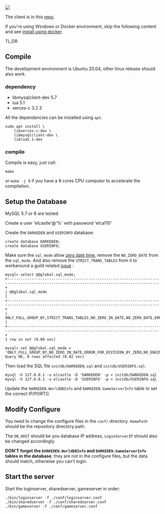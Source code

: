 ![](https://user-images.githubusercontent.com/1420062/121156821-a0d86180-c87b-11eb-9b41-4d75940f2d88.png)

The client is in this [repo](https://github.com/opendarkeden/client).

If you're using Windows or Docker environment, skip the following content and see [install using docker](./docker_install.md).

TL;DR

## Compile

The development environment is Ubuntu 20.04, other linux release should also work.

### dependency

- libmysqlclient-dev 5.7
- lua 5.1
- xerces-c 3.2.3

All the dependencies can be installed using `apt`.

```
sudo apt install \
    libxerces-c-dev \
    libmysqlclient-dev \
    liblua5.1-dev
```

### compile

Compile is easy, just call:

	make

or `make -j 8` if you have a 8 cores CPU computor to accelerate the compilation.

## Setup the Database

MySQL 5.7 or 8 are tested.

Create a user 'elcastle'@'%' with password 'elca110'

Create the `DARKEDEN` and `USERINFO` database:

```
create database DARKEDEN;
create database USERINFO;
```

Make sure the `sql_mode` allow [zero date time](https://github.com/opendarkeden/server/issues/5), remove the `NO_ZERO_DATE` from the `sql_mode`.
And also remove the `STRICT_TRANS_TABLES` from it to workaround a guild related [issue](https://github.com/opendarkeden/server/issues/111) :

```
mysql> select @@global.sql_mode;
+-------------------------------------------------------------------------------------------------------------------------------------------+
| @@global.sql_mode                                                                                                                         |
+-------------------------------------------------------------------------------------------------------------------------------------------+
| ONLY_FULL_GROUP_BY,STRICT_TRANS_TABLES,NO_ZERO_IN_DATE,NO_ZERO_DATE,ERROR_FOR_DIVISION_BY_ZERO,NO_AUTO_CREATE_USER,NO_ENGINE_SUBSTITUTION |
+-------------------------------------------------------------------------------------------------------------------------------------------+
1 row in set (0.00 sec)

mysql> set @@global.sql_mode = 'ONLY_FULL_GROUP_BY,NO_ZERO_IN_DATE,ERROR_FOR_DIVISION_BY_ZERO,NO_ENGINE_SUBSTITUTION';
Query OK, 0 rows affected (0.02 sec)
```

Then load the SQL file `initdb/DARKEDEN.sql` and `initdb/USERINFO.sql`:

```
mysql -h 127.0.0.1 -u elcastle -D 'DARKEDEN' -p < initdb/DARKEDEN.sql
mysql -h 127.0.0.1 -u elcastle -D 'USERINFO' -p < initdb/USERINFO.sql
```

Update the `DARKEDEN.WorldDBInfo` and `DARKEDEN.GameServerInfo` table to set the correct IP/PORT().

## Modify Configure

You need to change the configure files in the `conf/` directory.
`HomePath` should be the repository directory path.

The `DB_HOST` should be you database IP address, `LoginServerIP` should also be changed accordingly.

**DON'T forget the `DARKEDEN.WorldDBInfo` and `DARKEDEN.GameServerInfo` tables in the database**, they are not in the configure files, but the data should match, otherwise you can't login.

## Start the server

Start the loginserver, sharedserver, gameserver in order:

```
./bin/loginserver -f ./conf/loginserver.conf
./bin/sharedserver -f ./conf/sharedserver.conf
./bin/gameserver -f ./conf/gameserver.conf
```

